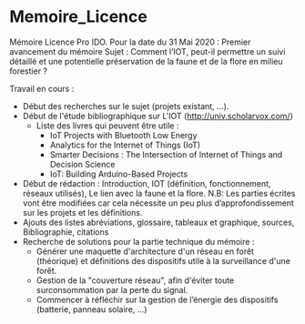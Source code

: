 # Memoire_Licence
Mémoire Licence Pro IDO.
Pour la date du 31 Mai 2020 :
Premier avancement du mémoire
Sujet : Comment l’IOT, peut-il permettre un suivi détaillé et une potentielle préservation de la faune et de la flore en milieu forestier ?

Travail en cours :
- Début des recherches sur le sujet (projets existant, …).
- Début de l'étude bibliographique sur L'IOT (http://univ.scholarvox.com/)
	- Liste des livres qui peuvent être utile :
		-   IoT Projects with Bluetooth Low Energy
		-   Analytics for the Internet of Things (IoT)
		-   Smarter Decisions : The Intersection of Internet of Things and Decision Science
		-   IoT: Building Arduino-Based Projects
- Début de rédaction : Introduction, IOT (définition, fonctionnement, réseaux utilisés), Le lien avec la faune et la flore.
N.B: Les parties écrites vont être modifiées car cela nécessite un peu plus d’approfondissement sur les projets et les définitions.
- Ajouts des listes abréviations, glossaire, tableaux et graphique, sources, Bibliographie, citations
- Recherche de solutions pour la partie technique du mémoire :
	- Générer une maquette d'architecture d'un réseau en forêt (théorique) et définitions des dispositifs utile à la surveillance d'une forêt.
	- Gestion de la "couverture réseau", afin d'éviter toute surconsommation par la perte du signal.
	- Commencer à réfléchir sur la gestion de l’énergie des dispositifs (batterie, panneau solaire, ...)

